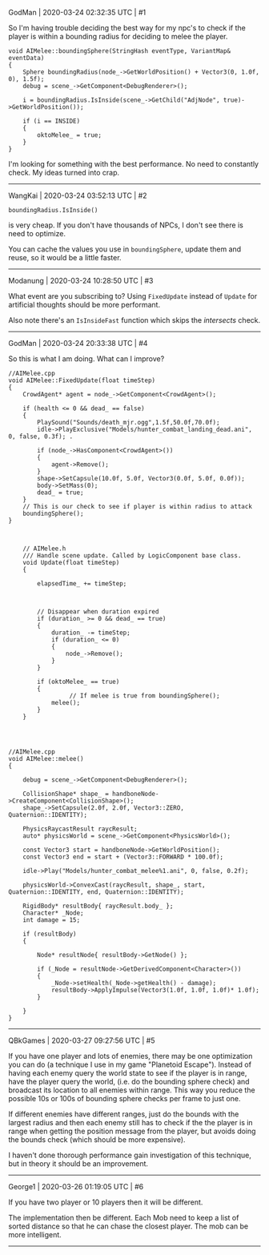 GodMan | 2020-03-24 02:32:35 UTC | #1

So I'm having trouble deciding the best way for my npc's to check if the player is within a bounding radius for deciding to melee the player.

    void AIMelee::boundingSphere(StringHash eventType, VariantMap& eventData)
    {
    	Sphere boundingRadius(node_->GetWorldPosition() + Vector3(0, 1.0f, 0), 1.5f);
    	debug = scene_->GetComponent<DebugRenderer>();

    	i = boundingRadius.IsInside(scene_->GetChild("AdjNode", true)->GetWorldPosition());

    	if (i == INSIDE)
    	{
    		oktoMelee_ = true;
    	}
    }

I'm looking for something with the best performance. No need to constantly check. My ideas turned into crap.

-------------------------

WangKai | 2020-03-24 03:52:13 UTC | #2

```
boundingRadius.IsInside()
```
is very cheap. If you don't have thousands of NPCs, I don't see there is need to optimize.

You can cache the values you use in `boundingSphere`, update them and reuse, so it would be a little faster.

-------------------------

Modanung | 2020-03-24 10:28:50 UTC | #3

What event are you subscribing to?
Using `FixedUpdate` instead of `Update` for artificial thoughts should be more performant.

Also note there's an `IsInsideFast` function which skips the _intersects_ check.

-------------------------

GodMan | 2020-03-24 20:33:38 UTC | #4

So this is what I am doing. What can I improve?

    //AIMelee.cpp
    void AIMelee::FixedUpdate(float timeStep)
    {
    	CrowdAgent* agent = node_->GetComponent<CrowdAgent>();

    	if (health <= 0 && dead_ == false)
    	{
    		PlaySound("Sounds/death_mjr.ogg",1.5f,50.0f,70.0f);
    		idle->PlayExclusive("Models/hunter_combat_landing_dead.ani", 0, false, 0.3f); .

    		if (node_->HasComponent<CrowdAgent>())
    		{
    			agent->Remove();
    		}
    		shape->SetCapsule(10.0f, 5.0f, Vector3(0.0f, 5.0f, 0.0f));
    		body->SetMass(0);
    		dead_ = true;
    	}
        // This is our check to see if player is within radius to attack
    	boundingSphere();
    }



        // AIMelee.h
    	/// Handle scene update. Called by LogicComponent base class.
    	void Update(float timeStep)
    	{

    		elapsedTime_ += timeStep;



    		// Disappear when duration expired
    		if (duration_ >= 0 && dead_ == true)
    		{
    			duration_ -= timeStep;
    			if (duration_ <= 0)
    			{
    				node_->Remove();
    			}
    		}

    		if (oktoMelee_ == true)
    		{
                     // If melee is true from boundingSphere(); 
    			melee();
    		}
    	}




    //AIMelee.cpp
    void AIMelee::melee()
    {

    	debug = scene_->GetComponent<DebugRenderer>();

    	CollisionShape* shape_ = handboneNode->CreateComponent<CollisionShape>();
    	shape_->SetCapsule(2.0f, 2.0f, Vector3::ZERO, Quaternion::IDENTITY);

    	PhysicsRaycastResult raycResult;
    	auto* physicsWorld = scene_->GetComponent<PhysicsWorld>();

    	const Vector3 start = handboneNode->GetWorldPosition();
    	const Vector3 end = start + (Vector3::FORWARD * 100.0f);

    	idle->Play("Models/hunter_combat_melee%1.ani", 0, false, 0.2f);

    	physicsWorld->ConvexCast(raycResult, shape_, start, Quaternion::IDENTITY, end, Quaternion::IDENTITY);

    	RigidBody* resultBody{ raycResult.body_ };
    	Character* _Node;
    	int damage = 15;

    	if (resultBody)
    	{

    		Node* resultNode{ resultBody->GetNode() };

    		if (_Node = resultNode->GetDerivedComponent<Character>())
    		{
    			_Node->setHealth(_Node->getHealth() - damage);
    			resultBody->ApplyImpulse(Vector3(1.0f, 1.0f, 1.0f)* 1.0f);
    		}

    	}
    }

-------------------------

QBkGames | 2020-03-27 09:27:56 UTC | #5

If you have one player and lots of enemies, there may be one optimization you can do (a technique I use in my game "Planetoid Escape"). Instead of having each enemy query the world state to see if the player is in range, have the player query the world, (i.e. do the bounding sphere check) and broadcast its location to all enemies within range. This way you reduce the possible 10s or 100s of bounding sphere checks per frame to just one.

If different enemies have different ranges, just do the bounds with the largest radius and then each enemy still has to check if the the player is in range when getting the position message from the player, but avoids doing the bounds check (which should be more expensive).

I haven't done thorough performance gain investigation of this technique, but in theory it should be an improvement.

-------------------------

George1 | 2020-03-26 01:19:05 UTC | #6

If you have two player or 10 players then it will be different.

The implementation then be different.   Each Mob need to keep a list of sorted distance so that he can chase the closest player.   The mob can be more intelligent.

-------------------------

